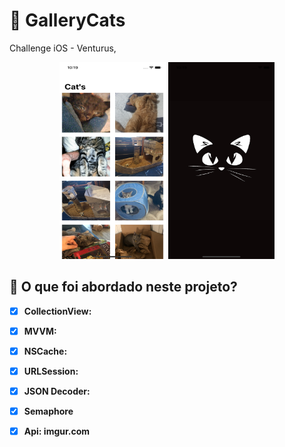 # 🍎 GalleryCats

Challenge iOS -  Venturus,
<br>
<p align="center">
<img src="Cats/ScreenShot/Home.png" width="170" height="315"/>    
<img src="Cats/ScreenShot/Launch.png" width="170" height="315"/>   
</p>

## 📖 O que foi abordado neste projeto?

- [x] **CollectionView:** 
- [x] **MVVM:** 
- [x] **NSCache:**
- [x] **URLSession:**
- [x] **JSON Decoder:** 
- [x] **Semaphore**
- [x] **Api: imgur.com**

